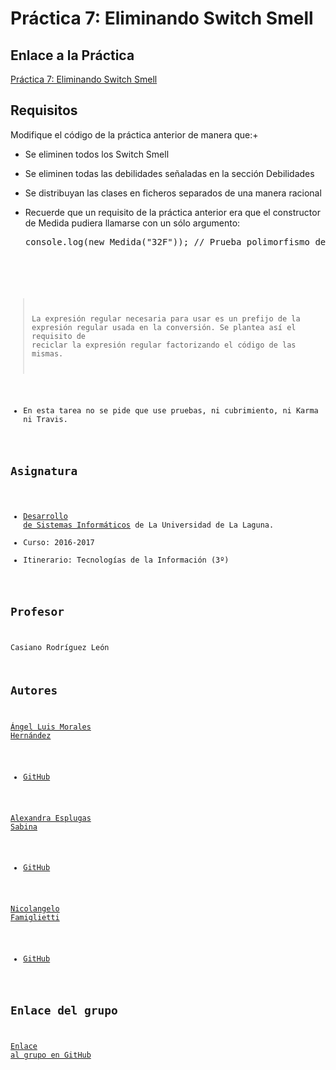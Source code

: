# Práctica 7: Eliminando Switch Smell

## Enlace a la Práctica
[Práctica 7: Eliminando Switch Smell](https://casianorodriguezleon.gitbooks.io/ull-esit-1617/content/practicas/practicanoswitchsmell.html)

## Requisitos
Modifique el código de la práctica anterior de manera que:+

* Se eliminen todos los Switch Smell
* Se eliminen todas las debilidades señaladas en la sección Debilidades
* Se distribuyan las clases en ficheros separados de una manera racional
* Recuerde que un requisito de la práctica anterior era que el constructor de Medida pudiera llamarse con un sólo argumento:

    <pre>console.log(new Medida("32F")); // Prueba polimorfismo del constructor de Medida<code>

> La expresión regular necesaria para usar es un prefijo de la expresión
> regular usada en la conversión. Se plantea así el requisito de
> reciclar la expresión regular factorizando el código de las mismas.

* En esta tarea no se pide que use pruebas, ni cubrimiento, ni Karma ni Travis.

## Asignatura
* [Desarrollo de Sistemas Informáticos](https://campusvirtual.ull.es/1617/course/view.php?id=1136) de La Universidad de La Laguna.
* Curso: 2016-2017
* Itinerario: Tecnologías de la Información \(3º\)

## Profesor
Casiano Rodríguez León

## Autores
[Ángel Luis Morales Hernández](https://alu0100888157.github.io)
* [GitHub](https://github.com/alu0100888157)

[Alexandra Esplugas Sabina](https://alu0100762006.github.io)
* [GitHub](https://github.com/alu0100762006)

[Nicolangelo Famiglietti](https://alu0100912005.github.io)
* [GitHub](https://github.com/alu0100912005)

## Enlace del grupo
[Enlace al grupo en GitHub](https://github.com/ULL-ESIT-DSI-1617/eliminando-switch-smell-alexandra-angel-nicolangelo-35l2)
